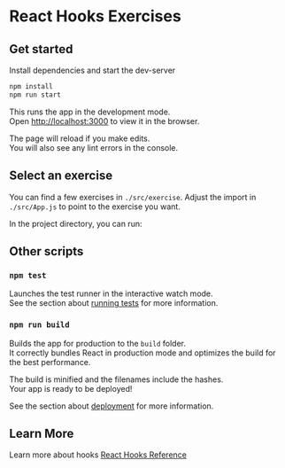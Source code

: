 # React Hooks Exercises

## Get started

Install dependencies and start the dev-server

```js
npm install
npm run start
```

This runs the app in the development mode.<br>
Open [http://localhost:3000](http://localhost:3000) to view it in the browser.

The page will reload if you make edits.<br>
You will also see any lint errors in the console.

## Select an exercise

You can find a few exercises in `./src/exercise`.
Adjust the import in `./src/App.js` to point to the exercise you want.

In the project directory, you can run:

## Other scripts

### `npm test`

Launches the test runner in the interactive watch mode.<br>
See the section about [running tests](https://facebook.github.io/create-react-app/docs/running-tests) for more information.

### `npm run build`

Builds the app for production to the `build` folder.<br>
It correctly bundles React in production mode and optimizes the build for the best performance.

The build is minified and the filenames include the hashes.<br>
Your app is ready to be deployed!

See the section about [deployment](https://facebook.github.io/create-react-app/docs/deployment) for more information.

## Learn More

Learn more about hooks [React Hooks Reference](https://reactjs.org/docs/hooks-reference.html)
